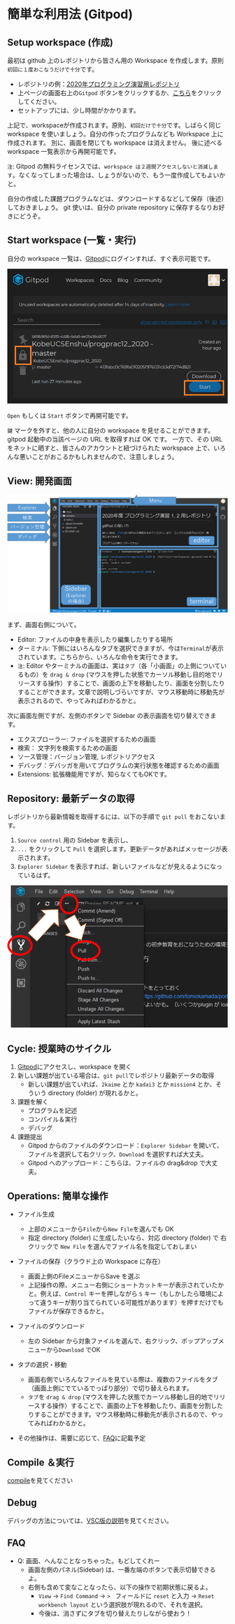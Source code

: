 
# 簡単な利用法 (Gitpod)

## Setup workspace (作成)

最初は github 上のレポジトリから皆さん用の Workspace を作成します。原則`初回に１度おこなうだけで十分`です。

* レポジトリの例：[2020年プログラミング演習用レポジトリ](https://github.com/KobeUCSEnshu/progprac12_2020)
* 上ページの画面右上の`Gitpod` ボタンをクリックするか、[こちら](https://gitpod.io/#https://github.com/KobeUCSEnshu/progprac12_2020)をクリックしてください。
* セットアップには、少し時間がかかります。

上記で、workspaceが作成されます。原則、`初回だけで十分`です。しばらく同じ workspace を使いましょう。自分の作ったプログラムなども Workspace 上に作成されます。
別に、画面を閉じても workspace は消えません。
後に述べる workspace 一覧表示から再開可能です。

`注`: Gitpod の無料ライセンスでは、`workspace は２週間アクセスしないと消滅します`。なくなってしまった場合は、しょうがないので、もう一度作成してもよいかと。

自分の作成した課題プログラムなどは、ダウンロードするなどして保存（後述）しておきましょう。
git 使いは、自分の private repository に保存するなりお好きにどうぞ。


## Start workspace (一覧・実行)

自分の workspace 一覧は、[Gitpod](https://gitpod.io/)にログインすれば、すぐ表示可能です。

![workspacesSample.png](workspacesSample.png)

`Open` もしくは `Start` ボタンで再開可能です。

`鍵` マークを外すと、他の人に自分の workspace を見せることができます。
gitpod 起動中の当該ページの URL を取得すれば OK です。
一方で、その URL をネットに晒すと、皆さんのアカウントと紐づけられた workspace 上で、いろんな悪いことがおこるかもしれませんので、注意しましょう。


## View: 開発画面

![panels.png](panels.png)

まず、画面右側について。

* Editor: ファイルの中身を表示したり編集したりする場所
* ターミナル: 下側にはいろんなタブを選択できますが、今は`Terminal`が表示されています。こちらから、いろんな命令を実行できます。
* `注`: Editor やターミナルの画面は、実は`タブ`（各「小画面」の上側についているもの）を `drag & drop` (マウスを押した状態でカーソル移動し目的地でリリースする操作）することで、画面の上下を移動したり、画面を分割したりすることができます。文章で説明しづらいですが、マウス移動時に移動先が表示されるので、やってみればわかるかと。

次に画面左側ですが、左側のボタンで Sidebar の表示画面を切り替えできます。

* エクスプローラー: ファイルを選択するための画面
* 検索： 文字列を検索するための画面
* ソース管理：バージョン管理, レポジトリアクセス
* デバッグ：デバッガを用いてプログラムの実行状態を確認するための画面
* Extensions: 拡張機能用ですが、知らなくてもOKです。


## Repository: 最新データの取得

レポジトリから最新情報を取得するには、以下の手順で `git pull` をおこないます。

1. `Source control` 用の Sidebar を表示し、
2. `...` をクリックして `Pull` を選択します。更新データがあればメッセージが表示されます。
3. `Explorer Sidebar` を表示すれば、新しいファイルなどが見えるようになっているはず。

![pull.png](pull.png)

## Cycle: 授業時のサイクル

1. [Gitpod](https://gitpod.io/)にアクセスし、workspace を開く
2. 新しい課題が出ている場合は、`git pull`でレポジトリ最新データの取得
   * 新しい課題が出ていれば、`2kaime` とか `kadai3` とか `mission4` とか、そういう directory (folder) が現れるかと。
3. 課題を解く
   * プログラムを記述
   * コンパイル＆実行
   * デバッグ
4. 課題提出
   * Gitpod からのファイルのダウンロード：`Explorer Sidebar` を開いて、ファイルを選択して右クリック、`Download` を選択すれば大丈夫。
   * Gitpod へのアップロード：こちらは、ファイルの drag&drop で大丈夫。

## Operations: 簡単な操作

* ファイル生成
  * 上部のメニューから`File`から`New File`を選んでも OK
  * 指定 directory (folder) に生成したいなら、対応 directory (folder) で 右クリックで `New File` を選んでファイル名を指定しておしまい

* ファイルの保存（クラウド上の Workspace に存在）
  * 画面上側のFileメニューからSave を選ぶ
  * 上記操作の際、メニュー右側にショートカットキーが表示されていたかと。例えば、`Control` キーを押しながら `S` キー（もしかしたら環境によって違うキーが割り当てられている可能性があります）を押すだけでもファイルが保存できるかと。

* ファイルのダウンロード
  * 左の Sidebar から対象ファイルを選んで、右クリック、ポップアップメニューから`Download` でOK

* タブの選択・移動
  * 画面右側でいろんなファイルを見ている際は、複数のファイルをタブ（画面上側にでているでっぱり部分）で切り替えられます。
  * `タブ`を `drag & drop` (マウスを押した状態でカーソル移動し目的地でリリースする操作）することで、画面の上下を移動したり、画面を分割したりすることができます。マウス移動時に移動先が表示されるので、やってみればわかるかと。

* その他操作は、需要に応じて、[FAQ](howto.md#FAQ)に記載予定

## Compile ＆実行

[compile](compile.md)を見てください

## Debug

デバッグの方法については、[VSC版の説明](../vsc/Cdebug.md)を見てください。

## FAQ

* Q: 画面、へんなことなっちゃった。もどしてくれー
  * 画面左側のパネル(Sidebar) は、一番左端のボタンで表示切替できるよ。
  * 右側も含めて変なことなったら、以下の操作で初期状態に戻るよ。
    * `View` → `Find Command` → `> ` フィールドに `reset` と入力 → `Reset workbench layout` という選択肢が現れるので、それを選択。 
    * 今後は、消さずにタブを切り替えたりしながら使おう！

